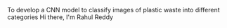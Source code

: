 To develop a CNN model to classify images of plastic waste into different categories
Hi there, I'm Rahul Reddy
